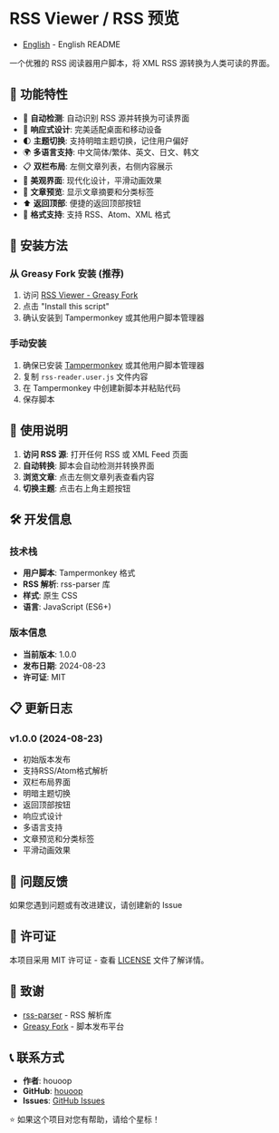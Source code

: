 # RSS Viewer / RSS 预览

- [English](README.md) - English README

一个优雅的 RSS 阅读器用户脚本，将 XML RSS 源转换为人类可读的界面。

## 🌟 功能特性

- 🔄 **自动检测**: 自动识别 RSS 源并转换为可读界面
- 📱 **响应式设计**: 完美适配桌面和移动设备
- 🌓 **主题切换**: 支持明暗主题切换，记住用户偏好
- 🌍 **多语言支持**: 中文简体/繁体、英文、日文、韩文
- 📋 **双栏布局**: 左侧文章列表，右侧内容展示
- 🎨 **美观界面**: 现代化设计，平滑动画效果
- 🔖 **文章预览**: 显示文章摘要和分类标签
- ⬆️ **返回顶部**: 便捷的返回顶部按钮
- 📜 **格式支持**: 支持 RSS、Atom、XML 格式

## 🚀 安装方法

### 从 Greasy Fork 安装 (推荐)

1. 访问 [RSS Viewer - Greasy Fork](https://greasyfork.org/)
2. 点击 "Install this script"
3. 确认安装到 Tampermonkey 或其他用户脚本管理器

### 手动安装

1. 确保已安装 [Tampermonkey](https://www.tampermonkey.net/) 或其他用户脚本管理器
2. 复制 `rss-reader.user.js` 文件内容
3. 在 Tampermonkey 中创建新脚本并粘贴代码
4. 保存脚本

## 📖 使用说明

1. **访问 RSS 源**: 打开任何 RSS 或 XML Feed 页面
2. **自动转换**: 脚本会自动检测并转换界面
3. **浏览文章**: 点击左侧文章列表查看内容
4. **切换主题**: 点击右上角主题按钮



## 🛠️ 开发信息

### 技术栈
- **用户脚本**: Tampermonkey 格式
- **RSS 解析**: rss-parser 库
- **样式**: 原生 CSS
- **语言**: JavaScript (ES6+)


### 版本信息
- **当前版本**: 1.0.0
- **发布日期**: 2024-08-23
- **许可证**: MIT

## 📋 更新日志

### v1.0.0 (2024-08-23)
- 初始版本发布
- 支持RSS/Atom格式解析
- 双栏布局界面
- 明暗主题切换
- 返回顶部按钮
- 响应式设计
- 多语言支持
- 文章预览和分类标签
- 平滑动画效果

## 🐛 问题反馈

如果您遇到问题或有改进建议，请创建新的 Issue

## 📄 许可证

本项目采用 MIT 许可证 - 查看 [LICENSE](LICENSE) 文件了解详情。

## 🙏 致谢

- [rss-parser](https://github.com/rbren/rss-parser) - RSS 解析库
- [Greasy Fork](https://greasyfork.org/) - 脚本发布平台

## 📞 联系方式

- **作者**: houoop
- **GitHub**: [houoop](https://github.com/houoop)
- **Issues**: [GitHub Issues](https://github.com/houoop/rss-viewer/issues)


⭐ 如果这个项目对您有帮助，请给个星标！